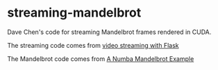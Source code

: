 # streaming-mandelbrot


Dave Chen's code for streaming Mandelbrot frames rendered in CUDA.

The streaming code comes from [video streaming with Flask](http://blog.miguelgrinberg.com/post/video-streaming-with-flask)

The Mandelbrot code comes from [A Numba Mandelbrot Example](https://github.com/harrism/numba_examples/blob/master/mandelbrot_numba.ipynb)
